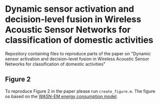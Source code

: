 # Dynamic sensor activation and decision-level fusion in Wireless Acoustic Sensor Networks for classification of domestic activities

Repository containing files to reproduce parts of the paper on "Dynamic sensor activation and decision-level fusion in Wireless Acoustic Sensor Networks for classification of domestic activities"

## Figure 2

To reproduce Figure 2 in the paper please run ```create_figure.m```.
The figure os based on the [WASN-EM energy consumption model](https://github.com/KULeuvenADVISE/WASN_EM). 
